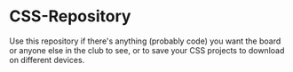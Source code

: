 # CSS-Repository
Use this repository if there's anything (probably code) you want the board or anyone else in the club to see, or to save your CSS projects to download on different devices.

